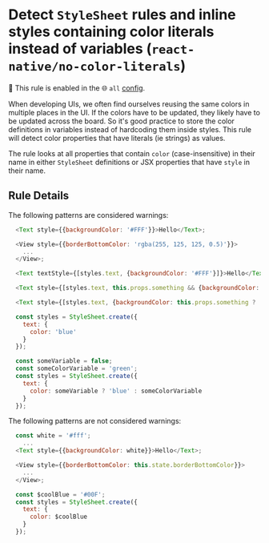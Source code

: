 # Detect `StyleSheet` rules and inline styles containing color literals instead of variables (`react-native/no-color-literals`)

💼 This rule is enabled in the 🌐 `all` [config](https://github.com/Intellicode/eslint-plugin-react-native#shareable-configurations).

<!-- end auto-generated rule header -->

When developing UIs, we often find ourselves reusing the same colors in multiple places in the UI.
If the colors have to be updated, they likely have to be updated across the board. So it's good practice
to store the color definitions in variables instead of hardcoding them inside styles. This rule
will detect color properties that have literals (ie strings) as values.

The rule looks at all properties that contain `color` (case-insensitive) in their name
in either `StyleSheet` definitions or JSX properties that have `style` in their name.

## Rule Details

The following patterns are considered warnings:

```js
  <Text style={{backgroundColor: '#FFF'}}>Hello</Text>;
```

```js
  <View style={{borderBottomColor: 'rgba(255, 125, 125, 0.5)'}}>
    ...
  </View>;
```

```js
  <Text textStyle={[styles.text, {backgroundColor: '#FFF'}]}>Hello</Text>;
```

```js
  <Text style={[styles.text, this.props.something && {backgroundColor: '#000'}]}>Hello</Text>;
```

```js
  <Text style={[styles.text, {backgroundColor: this.props.something ? '#FFF' : '#000'}]}>Hello</Text>;
```

```js
  const styles = StyleSheet.create({
    text: {
      color: 'blue'
    }
  });
```

```js
  const someVariable = false;
  const someColorVariable = 'green';
  const styles = StyleSheet.create({
    text: {
      color: someVariable ? 'blue' : someColorVariable
    }
  });
```

The following patterns are not considered warnings:

```js
  const white = '#fff';
    ...
  <Text style={{backgroundColor: white}}>Hello</Text>;
```

```js
  <View style={{borderBottomColor: this.state.borderBottomColor}}>
    ...
  </View>;
```

```js
  const $coolBlue = '#00F';
  const styles = StyleSheet.create({
    text: {
      color: $coolBlue
    }
  });
```
